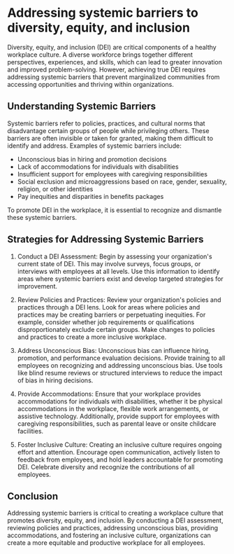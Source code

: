 Addressing systemic barriers to diversity, equity, and inclusion
========================================================================================================================================

Diversity, equity, and inclusion (DEI) are critical components of a healthy workplace culture. A diverse workforce brings together different perspectives, experiences, and skills, which can lead to greater innovation and improved problem-solving. However, achieving true DEI requires addressing systemic barriers that prevent marginalized communities from accessing opportunities and thriving within organizations.

Understanding Systemic Barriers
-------------------------------

Systemic barriers refer to policies, practices, and cultural norms that disadvantage certain groups of people while privileging others. These barriers are often invisible or taken for granted, making them difficult to identify and address. Examples of systemic barriers include:

* Unconscious bias in hiring and promotion decisions
* Lack of accommodations for individuals with disabilities
* Insufficient support for employees with caregiving responsibilities
* Social exclusion and microaggressions based on race, gender, sexuality, religion, or other identities
* Pay inequities and disparities in benefits packages

To promote DEI in the workplace, it is essential to recognize and dismantle these systemic barriers.

Strategies for Addressing Systemic Barriers
-------------------------------------------

1. Conduct a DEI Assessment: Begin by assessing your organization's current state of DEI. This may involve surveys, focus groups, or interviews with employees at all levels. Use this information to identify areas where systemic barriers exist and develop targeted strategies for improvement.

2. Review Policies and Practices: Review your organization's policies and practices through a DEI lens. Look for areas where policies and practices may be creating barriers or perpetuating inequities. For example, consider whether job requirements or qualifications disproportionately exclude certain groups. Make changes to policies and practices to create a more inclusive workplace.

3. Address Unconscious Bias: Unconscious bias can influence hiring, promotion, and performance evaluation decisions. Provide training to all employees on recognizing and addressing unconscious bias. Use tools like blind resume reviews or structured interviews to reduce the impact of bias in hiring decisions.

4. Provide Accommodations: Ensure that your workplace provides accommodations for individuals with disabilities, whether it be physical accommodations in the workplace, flexible work arrangements, or assistive technology. Additionally, provide support for employees with caregiving responsibilities, such as parental leave or onsite childcare facilities.

5. Foster Inclusive Culture: Creating an inclusive culture requires ongoing effort and attention. Encourage open communication, actively listen to feedback from employees, and hold leaders accountable for promoting DEI. Celebrate diversity and recognize the contributions of all employees.

Conclusion
----------

Addressing systemic barriers is critical to creating a workplace culture that promotes diversity, equity, and inclusion. By conducting a DEI assessment, reviewing policies and practices, addressing unconscious bias, providing accommodations, and fostering an inclusive culture, organizations can create a more equitable and productive workplace for all employees.
